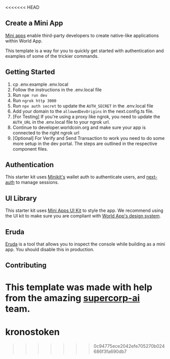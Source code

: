 <<<<<<< HEAD
## Create a Mini App

[Mini apps](https://docs.worldcoin.org/mini-apps) enable third-party developers to create native-like applications within World App.

This template is a way for you to quickly get started with authentication and examples of some of the trickier commands.

## Getting Started

1. cp .env.example .env.local
2. Follow the instructions in the .env.local file
3. Run `npm run dev`
4. Run `ngrok http 3000`
5. Run `npx auth secret` to update the `AUTH_SECRET` in the .env.local file
6. Add your domain to the `allowedDevOrigins` in the next.config.ts file.
7. [For Testing] If you're using a proxy like ngrok, you need to update the `AUTH_URL` in the .env.local file to your ngrok url.
8. Continue to developer.worldcoin.org and make sure your app is connected to the right ngrok url
9. [Optional] For Verify and Send Transaction to work you need to do some more setup in the dev portal. The steps are outlined in the respective component files.

## Authentication

This starter kit uses [Minikit's](https://github.com/worldcoin/minikit-js) wallet auth to authenticate users, and [next-auth](https://authjs.dev/getting-started) to manage sessions.

## UI Library

This starter kit uses [Mini Apps UI Kit](https://github.com/worldcoin/mini-apps-ui-kit) to style the app. We recommend using the UI kit to make sure you are compliant with [World App's design system](https://docs.world.org/mini-apps/design/app-guidelines).

## Eruda

[Eruda](https://github.com/liriliri/eruda) is a tool that allows you to inspect the console while building as a mini app. You should disable this in production.

## Contributing

This template was made with help from the amazing [supercorp-ai](https://github.com/supercorp-ai) team.
=======
# kronostoken
>>>>>>> 0c94775ece2042efe705270b024686f3fa690db7
